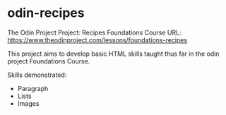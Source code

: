# odin-recipes


The Odin Project
Project: Recipes
Foundations Course
URL: https://www.theodinproject.com/lessons/foundations-recipes

This project aims to develop basic HTML skills taught thus far in the odin project Foundations Course.

Skills demonstrated:
- Paragraph
- Lists
- Images